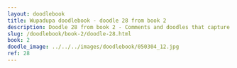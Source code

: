 ```yaml
---
layout: doodlebook
title: Wupadupa doodlebook - doodle 28 from book 2
description: Doodle 28 from book 2 - Comments and doodles that capture the essence of this event  
slug: /doodlebook/book-2/doodle-28.html
book: 2
doodle_image: ../../../images/doodlebook/050304_12.jpg
ref: 28
---	  
```

																																																																							